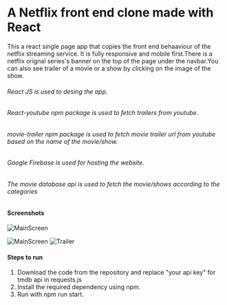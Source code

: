 # A Netflix front end clone made with React

This a react single page app that copies the front end behaaviour of the netflix streaming service. It is fully responsive and mobile first.There is a netflix orignal series's banner on the top of the page under the navbar.You can also see trailer of a movie or a show by clicking on the image of the show.

###### React JS is used to desing the app.
###### React-youtube npm package is used to fetch trailers from youtube.
###### movie-trailer npm package is used to fetch movie trailer url from youtube based on the name of the movie/show.
###### Google Firebase is used for hosting the website.
###### The movie database api is used to fetch the movie/shows according to the categories

#### Screenshots

![MainScreen](https://user-images.githubusercontent.com/22026768/107338786-f5441e00-6ae1-11eb-965a-2437d9f4d827.png)

![MainScreen](https://user-images.githubusercontent.com/22026768/107338786-f5441e00-6ae1-11eb-965a-2437d9f4d827.png)
![Trailer](https://user-images.githubusercontent.com/22026768/107339000-2f152480-6ae2-11eb-9710-3da1507bb8f1.png)


#### Steps to run

1. Download the code from the repository and replace "your api key" for tmdb api in requests.js
2. Install the required dependency using npm.
3. Run with npm run start.
